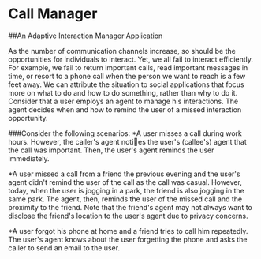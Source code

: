 # Call Manager
##An Adaptive Interaction Manager Application

As the number of communication channels increase, so should be the opportunities for
individuals to interact. Yet, we all fail to interact efficiently. For example, we fail to return
important calls, read important messages in time, or resort to a phone call when the person
we want to reach is a few feet away. We can attribute the situation to social applications
that focus more on what to do and how to do something, rather than why to do it. Consider
that a user employs an agent to manage his interactions. The agent decides when and how
to remind the user of a missed interaction opportunity. 

###Consider the following scenarios:
*A user misses a call during work hours. However, the caller's agent noties the user's
(callee's) agent that the call was important. Then, the user's agent reminds the user
immediately.

*A user missed a call from a friend the previous evening and the user's agent didn't
remind the user of the call as the call was casual. However, today, when the user is
jogging in a park, the friend is also jogging in the same park. The agent, then, reminds
the user of the missed call and the proximity to the friend. Note that the friend's agent
may not always want to disclose the friend's location to the user's agent due to privacy
concerns.

*A user forgot his phone at home and a friend tries to call him repeatedly. The user's
agent knows about the user forgetting the phone and asks the caller to send an email
to the user.

